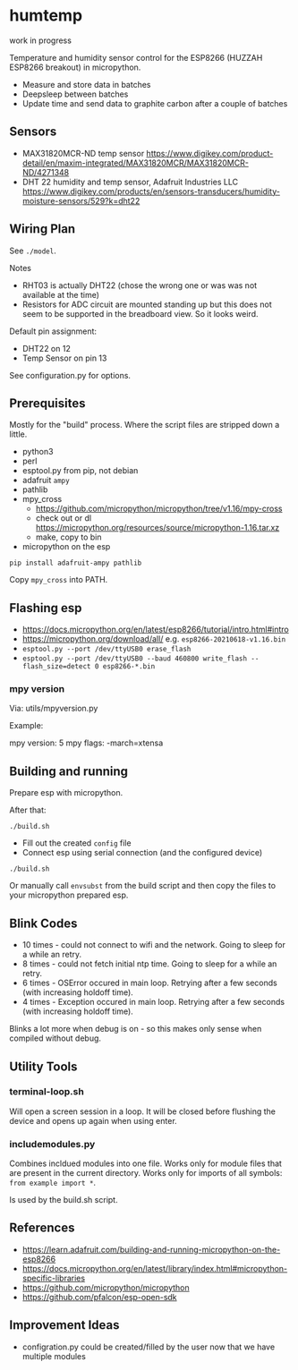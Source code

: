 
# humtemp

work in progress

Temperature and humidity sensor control for the ESP8266 (HUZZAH ESP8266 breakout) in micropython.

 - Measure and store data in batches
 - Deepsleep between batches
 - Update time and send data to graphite carbon after a couple of batches

## Sensors

 - MAX31820MCR-ND temp sensor https://www.digikey.com/product-detail/en/maxim-integrated/MAX31820MCR/MAX31820MCR-ND/4271348
 - DHT 22 humidity and temp sensor, Adafruit Industries LLC https://www.digikey.com/products/en/sensors-transducers/humidity-moisture-sensors/529?k=dht22

## Wiring Plan

See `./model`.

Notes

 - RHT03 is actually DHT22 (chose the wrong one or was was not available at the
   time)
 - Resistors for ADC circuit are mounted standing up but this does not seem to
   be supported in the breadboard view. So it looks weird.

Default pin assignment:

 - DHT22 on 12
 - Temp Sensor on pin 13

See configuration.py for options.

## Prerequisites

Mostly for the "build" process. Where the script files are stripped down a little.

 - python3
 - perl
 - esptool.py from pip, not debian 
 - adafruit `ampy`
 - pathlib
 - mpy_cross
   - https://github.com/micropython/micropython/tree/v1.16/mpy-cross
   - check out or dl https://micropython.org/resources/source/micropython-1.16.tar.xz
   - make, copy to bin
 - micropython on the esp 

`pip install adafruit-ampy pathlib`

Copy `mpy_cross` into PATH.

## Flashing esp

 - https://docs.micropython.org/en/latest/esp8266/tutorial/intro.html#intro
 - https://micropython.org/download/all/ e.g. `esp8266-20210618-v1.16.bin`
 - `esptool.py --port /dev/ttyUSB0 erase_flash`
 - `esptool.py --port /dev/ttyUSB0 --baud 460800 write_flash --flash_size=detect 0 esp8266-*.bin`

### mpy version

Via: utils/mpyversion.py

Example:

  mpy version: 5
  mpy flags: -march=xtensa

## Building and running

Prepare esp with micropython.

After that:

```
./build.sh
```

 - Fill out the created `config` file
 - Connect esp using serial connection (and the configured device)

```
./build.sh
```

Or manually call `envsubst` from the build script and then copy the files to your micropython
prepared esp.

## Blink Codes

 - 10 times - could not connect to wifi and the network. Going to sleep for a while an retry.
 - 8 times - could not fetch initial ntp time. Going to sleep for a while an retry.
 - 6 times - OSError occured in main loop. Retrying after a few seconds (with increasing holdoff time).
 - 4 times - Exception occured in main loop. Retrying after a few seconds (with increasing holdoff time).

Blinks a lot more when debug is on - so this makes only sense when compiled
without debug.

## Utility Tools

### terminal-loop.sh

Will open a screen session in a loop. It will be closed before flushing
the device and opens up again when using enter.

### includemodules.py

Combines incldued modules into one file. Works only for module files
that are present in the current directory. Works only for imports
of all symbols: `from example import *`.

Is used by the build.sh script.

## References

 - https://learn.adafruit.com/building-and-running-micropython-on-the-esp8266
 - https://docs.micropython.org/en/latest/library/index.html#micropython-specific-libraries
 - https://github.com/micropython/micropython
 - https://github.com/pfalcon/esp-open-sdk

## Improvement Ideas

 - configration.py could be created/filled by the user now that we have multiple modules

